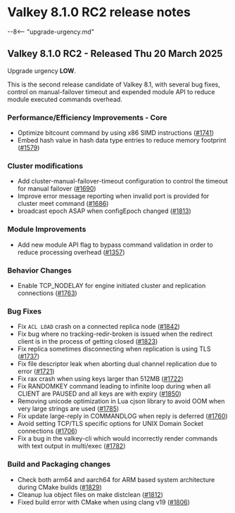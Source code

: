 # Valkey 8.1.0 RC2 release notes

--8<-- "upgrade-urgency.md"

## Valkey 8.1.0 RC2 - Released Thu 20 March 2025

Upgrade urgency **LOW**.

This is the second release candidate of Valkey 8.1, with several bug fixes,
control on manual-failover timeout and expended module API to reduce module executed commands overhead.

### Performance/Efficiency Improvements - Core

* Optimize bitcount command by using x86 SIMD instructions ([#1741])
* Embed hash value in hash data type entries to reduce memory footprint ([#1579])

### Cluster modifications

* Add cluster-manual-failover-timeout configuration to control the timeout for manual failover ([#1690])
* Improve error message reporting when invalid port is provided for cluster meet command ([#1686])
* broadcast epoch ASAP when configEpoch changed ([#1813])

### Module Improvements

* Add new module API flag to bypass command validation in order to reduce processing overhead ([#1357])

### Behavior Changes

* Enable TCP_NODELAY for engine initiated cluster and replication connections ([#1763])

### Bug Fixes

* Fix `ACL LOAD` crash on a connected replica node ([#1842])
* Fix bug where no tracking-redir-broken is issued when the redirect client is in the process of getting closed ([#1823])
* Fix replica sometimes disconnecting when replication is using TLS ([#1737])
* Fix file descriptor leak when aborting dual channel replication due to error ([#1721])
* Fix rax crash when using keys larger than 512MB ([#1722])
* Fix RANDOMKEY command leading to infinite loop during when all CLIENT are PAUSED and all keys are with expiry ([#1850])
* Removing unicode optimization in Lua cjson library to avoid OOM when very large strings are used ([#1785])
* Fix update large-reply in COMMANDLOG when reply is deferred ([#1760])
* Avoid setting TCP/TLS specific options for UNIX Domain Socket connections ([#1706])
* Fix a bug in the valkey-cli which would incorrectly render commands with text output in multi/exec ([#1782])

### Build and Packaging changes

* Check both arm64 and aarch64 for ARM based system architecture during CMake builds ([#1829])
* Cleanup lua object files on make distclean ([#1812])
* Fixed build error with CMake when using clang v19 ([#1806])

[#1741]: https://github.com/valkey-io/valkey/pull/1741
[#1579]: https://github.com/valkey-io/valkey/pull/1579
[#1690]: https://github.com/valkey-io/valkey/pull/1690
[#1686]: https://github.com/valkey-io/valkey/pull/1686
[#1813]: https://github.com/valkey-io/valkey/pull/1813
[#1357]: https://github.com/valkey-io/valkey/pull/1357
[#1763]: https://github.com/valkey-io/valkey/pull/1763
[#1842]: https://github.com/valkey-io/valkey/pull/1842
[#1823]: https://github.com/valkey-io/valkey/pull/1823
[#1737]: https://github.com/valkey-io/valkey/pull/1737
[#1721]: https://github.com/valkey-io/valkey/pull/1721
[#1722]: https://github.com/valkey-io/valkey/pull/1722
[#1850]: https://github.com/valkey-io/valkey/pull/1850
[#1785]: https://github.com/valkey-io/valkey/pull/1785
[#1760]: https://github.com/valkey-io/valkey/pull/1760
[#1706]: https://github.com/valkey-io/valkey/pull/1706
[#1782]: https://github.com/valkey-io/valkey/pull/1782
[#1829]: https://github.com/valkey-io/valkey/pull/1829
[#1812]: https://github.com/valkey-io/valkey/pull/1812
[#1806]: https://github.com/valkey-io/valkey/pull/1806
